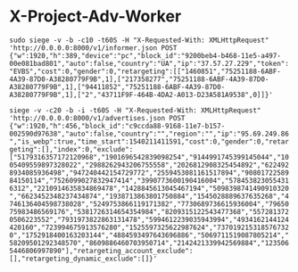 # X-Project-Adv-Worker

`sudo siege -v -b -c10 -t60S -H "X-Requested-With: XMLHttpRequest" 'http://0.0.0.0:8000/v1/informer.json POST {"w":1920,"h":389,"device":"pc","block_id":"9200beb4-b468-11e5-a497-00e081bad801","auto":false,"country":"UA","ip":"37.57.27.229","token":"EVBS","cost":0,"gender":0,"retargeting":[["1460851","75251188-6ABF-4A39-87D0-A38280779F9B",1],["217358277","75251188-6ABF-4A39-87D0-A38280779F9B",1],["94411852","75251188-6ABF-4A39-87D0-A38280779F9B",1],["2","43711F9F-464B-4DA2-A013-D23A581A9538",0]]}'`

`siege -v -c20 -b -i -t60S -H "X-Requested-With: XMLHttpRequest" 'http://0.0.0.0:8000/v1/advertises.json POST {"w":1920,"h":456,"block_id":"c9ccda88-9168-11e7-b157-002590d97638","auto":false,"country":"","region":"","ip":"95.69.249.86","is_webp":true,"time_start":1540211411591,"cost":0,"gender":0,"retargeting":[],"index":0,"exclude":["5179316357172120968","1901696542839098254","9144991745399145044","1005409559897328022","2988262943206755558","2026812908325454892","6224928934085936498","947240442154729772","2559453081161517894","9080172258984150114","7526099027832947414","3990773600190416004","5784538230554316312","2210914635834869478","1428845613045467194","5098398741490910320","6623452348237434874","1938713863801750884","1545028889637635268","4746136404598738028","5249753866119171382","7730689736615936004","7965075983486569176","5381726314654354984","8209315122543477368","5572813720506223552","7931973822863131478","5994612239035943994","4934162144124420160","723994675913576280","1525597325622987624","7370192153185767320","1752918400163203144","4884593497643696886","5069711519087805214","58209501292348570","8609886460703950714","2142421339942569884","1235065446806997890"],"retargeting_account_exclude":[],"retargeting_dynamic_exclude":[]}'`